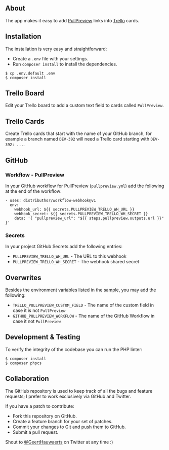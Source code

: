 ## About

The app makes it easy to add [PullPreview](https://pullpreview.com) links into [Trello](https://trello.com) cards.

## Installation

The installation is very easy and straightforward:

  * Create a `.env` file with your settings.
  * Run `composer install` to install the dependencies.

```console
$ cp .env.default .env
$ composer install
```

## Trello Board

Edit your Trello board to add a custom text field to cards called `PullPreview`.

## Trello Cards

Create Trello cards that start with the name of your GitHub branch, for example a branch named `DEV-392` will need
a Trello card starting with `DEV-392: ...`.

## GitHub

### Workflow - PullPreview

In your GitHub workflow for PullPreview (`pullpreview.yml`) add the following at the end of the workflow:

```
- uses: distributhor/workflow-webhook@v1
  env:
    webhook_url: ${{ secrets.PULLPREVIEW_TRELLO_WH_URL }}
    webhook_secret: ${{ secrets.PULLPREVIEW_TRELLO_WH_SECRET }}
    data: '{ "pullpreview_url": "${{ steps.pullpreview.outputs.url }}" }'
```

### Secrets

In your project GitHub Secrets add the following entries:

* `PULLPREVIEW_TRELLO_WH_URL` - The URL to this webhook
* `PULLPREVIEW_TRELLO_WH_SECRET` - The webhook shared secret

## Overwrites

Besides the environment variables listed in the sample, you may add the following:

* `TRELLO_PULLPREVIEW_CUSTOM_FIELD` - The name of the custom field in case it is not `PullPreview`
* `GITHUB_PULLPREVIEW_WORKFLOW` - The name of the GitHub Workflow in case it not `PullPreview`

## Development & Testing

To verify the integrity of the codebase you can run the PHP linter:

```console
$ composer install
$ composer phpcs
```

## Collaboration

The GitHub repository is used to keep track of all the bugs and feature
requests; I prefer to work exclusively via GitHub and Twitter.

If you have a patch to contribute:

  * Fork this repository on GitHub.
  * Create a feature branch for your set of patches.
  * Commit your changes to Git and push them to GitHub.
  * Submit a pull request.

Shout to [@GeertHauwaerts](https://twitter.com/GeertHauwaerts) on Twitter at
any time :)
